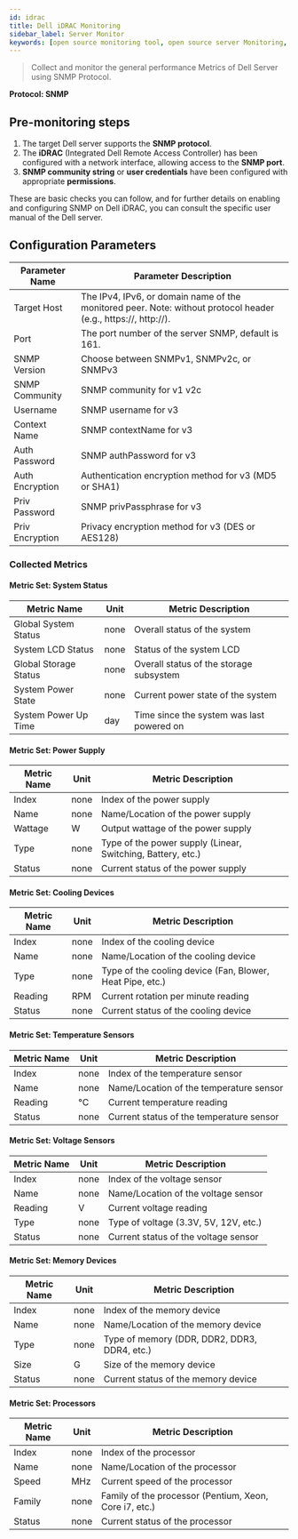 ```yaml
---
id: idrac
title: Dell iDRAC Monitoring
sidebar_label: Server Monitor
keywords: [open source monitoring tool, open source server Monitoring, Dell iDRAC Monitoring]
---
```


> Collect and monitor the general performance Metrics of Dell Server using SNMP Protocol.

**Protocol: SNMP**

## Pre-monitoring steps

1. The target Dell server supports the **SNMP protocol**.
2. The **iDRAC** (Integrated Dell Remote Access Controller) has been configured with a network interface, allowing access to the **SNMP port**.
3. **SNMP community string** or **user credentials** have been configured with appropriate **permissions**.

These are basic checks you can follow, and for further details on enabling and configuring SNMP on Dell iDRAC, you can consult the specific user manual of the Dell server.

## Configuration Parameters

| Parameter Name | Parameter Description                                                                                          |
| -------------- |----------------------------------------------------------------------------------------------------------------|
| Target Host    | The IPv4, IPv6, or domain name of the monitored peer. Note: without protocol header (e.g., https://, http://). |
| Port           | The port number of the server SNMP, default is 161.                                                    |
| SNMP Version   | Choose between SNMPv1, SNMPv2c, or SNMPv3                                                                  |
| SNMP Community | SNMP community for v1 v2c                                                                                  |
| Username       | SNMP username for v3                                                                                       |
| Context Name   | SNMP contextName for v3                                                                                    |
| Auth Password  | SNMP authPassword for v3                                                                                   |
| Auth Encryption| Authentication encryption method for v3 (MD5 or SHA1)                                                       |
| Priv Password  | SNMP privPassphrase for v3                                                                                 |
| Priv Encryption| Privacy encryption method for v3 (DES or AES128)                                                            |

### Collected Metrics

#### Metric Set: System Status

| Metric Name             | Unit | Metric Description                                           |
| ----------------------- | ---- | ------------------------------------------------------------ |
| Global System Status    | none | Overall status of the system                                 |
| System LCD Status       | none | Status of the system LCD                                     |
| Global Storage Status   | none | Overall status of the storage subsystem                      |
| System Power State      | none | Current power state of the system                            |
| System Power Up Time    | day  | Time since the system was last powered on                    |

#### Metric Set: Power Supply

| Metric Name    | Unit | Metric Description                                           |
| -------------- | ---- | ------------------------------------------------------------ |
| Index          | none | Index of the power supply                                    |
| Name           | none | Name/Location of the power supply                            |
| Wattage        | W    | Output wattage of the power supply                           |
| Type           | none | Type of the power supply (Linear, Switching, Battery, etc.)  |
| Status         | none | Current status of the power supply                           |

#### Metric Set: Cooling Devices

| Metric Name    | Unit | Metric Description                                           |
| -------------- | ---- | ------------------------------------------------------------ |
| Index          | none | Index of the cooling device                                  |
| Name           | none | Name/Location of the cooling device                          |
| Type           | none | Type of the cooling device (Fan, Blower, Heat Pipe, etc.)    |
| Reading        | RPM  | Current rotation per minute reading                          |
| Status         | none | Current status of the cooling device                         |

#### Metric Set: Temperature Sensors

| Metric Name    | Unit | Metric Description                                           |
| -------------- | ---- | ------------------------------------------------------------ |
| Index          | none | Index of the temperature sensor                              |
| Name           | none | Name/Location of the temperature sensor                      |
| Reading        | °C   | Current temperature reading                                  |
| Status         | none | Current status of the temperature sensor                     |

#### Metric Set: Voltage Sensors

| Metric Name    | Unit | Metric Description                                           |
| -------------- | ---- | ------------------------------------------------------------ |
| Index          | none | Index of the voltage sensor                                  |
| Name           | none | Name/Location of the voltage sensor                          |
| Reading        | V    | Current voltage reading                                      |
| Type           | none | Type of voltage (3.3V, 5V, 12V, etc.)                        |
| Status         | none | Current status of the voltage sensor                         |

#### Metric Set: Memory Devices

| Metric Name    | Unit | Metric Description                                           |
| -------------- | ---- | ------------------------------------------------------------ |
| Index          | none | Index of the memory device                                   |
| Name           | none | Name/Location of the memory device                           |
| Type           | none | Type of memory (DDR, DDR2, DDR3, DDR4, etc.)                 |
| Size           | G    | Size of the memory device                                    |
| Status         | none | Current status of the memory device                          |

#### Metric Set: Processors

| Metric Name    | Unit | Metric Description                                           |
| -------------- | ---- | ------------------------------------------------------------ |
| Index          | none | Index of the processor                                       |
| Name           | none | Name/Location of the processor                               |
| Speed          | MHz  | Current speed of the processor                               |
| Family         | none | Family of the processor (Pentium, Xeon, Core i7, etc.)       |
| Status         | none | Current status of the processor                              |
